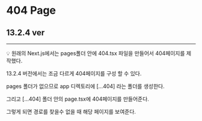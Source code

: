 # 404 Page

## 13.2.4 ver

---

<aside>
💡 원래의 Next.js에서는 pages폴더 안에 404.tsx 파일을 만들어서 404페이지를 제작했다.
</aside>

13.2.4 버전에서는 조금 다르게 404페이지를 구성 할 수 있다.

pages 폴더가 없으므로 app 디렉토리에 […404] 라는 폴더를 생성한다.

그리고 […404] 폴더 안의 page.tsx에 404페이지를 만들어준다.

그렇게 되면 경로를 찾을수 없을 때 해당 페이지를 보여준다.